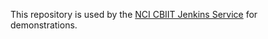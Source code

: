 This repository is used by the [NCI CBIIT Jenkins Service](https://service.cancer.gov/nav_to.do?uri=%2Fkb_view.do%3Fsysparm_article%3DNCI-KB0011700) for demonstrations.